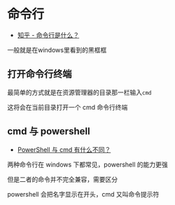# 命令行

- [知乎 - 命令行是什么？](https://www.zhihu.com/question/22698292)

一般就是在windows里看到的黑框框

## 打开命令行终端

最简单的方式就是在资源管理器的目录那一栏输入`cmd`

这将会在当前目录打开一个 cmd 命令行终端

## cmd 与 powershell

- [PowerShell 与 cmd 有什么不同？](https://www.zhihu.com/question/22611859)

两种命令行在 windows 下都常见，powershell 的能力更强

但是二者的命令并不完全兼容，需要区分

powershell 会把名字显示在开头，cmd 又叫命令提示符

